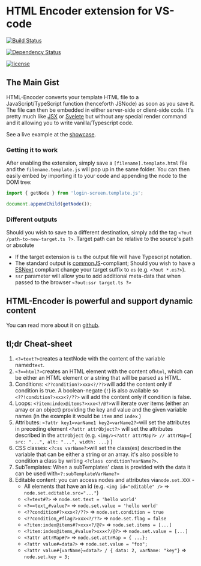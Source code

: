 # HTML Encoder extension for VS-code

[![Build Status](https://travis-ci.org/odedshr/html-encoder-vscode.svg?branch=main)](https://travis-ci.org/odedshr/html-encoder-vscode)

[![Dependency Status](https://david-dm.org/odedshr/html-encoder-vscode.svg?theme=shields.io)](https://david-dm.org/odedshr/html-encoder-vscode)

[![license](https://img.shields.io/badge/license-ISC-brightgreen.svg)](https://github.com/odedshr/html-encoder-vscode/blob/master/LICENSE)

## The Main Gist

HTML-Encoder converts your template HTML file to a JavaScript/TypeScript function (henceforth JSNode) as soon as you save it.
The file can then be embedded in either server-side or client-side code. It's pretty much like [JSX](https://reactjs.org/docs/introducing-jsx.html) or [Svelete](https://svelte.dev/) but without any special render command and it allowing you to write vanilla/Typescript code.

See a live example at the [showcase](https://odedshr.github.io/html-encoder-showcase/).

### Getting it to work

After enabling the extension, simply save a `[filename].template.html` file and the `filename.template.js` will pop up in the same folder.
You can then easily embed by importing it to your code and appending the node to the DOM tree:

```javascript
import { getNode } from 'login-screen.template.js';

document.appendChild(getNode());
```

### Different outputs

Should you wish to save to a different destination, simply add the tag `<?out /path-to-new-target.ts ?>`.
Target path can be relative to the source's path or absolute

- If the target extension is `ts` the output file will have Typescript notation.
- The standard output is [commonJS](https://medium.com/@cgcrutch18/commonjs-what-why-and-how-64ed9f31aa46#:~:text=CommonJS%20is%20a%20module%20formatting,heavily%20influenced%20NodeJS's%20module%20management.)-compliant; Should you wish to have a [ESNext](https://www.javascripttutorial.net/es-next/) compliant change your target suffix to `es` (e.g. `<?out *.es?>`).
- `ssr` parameter will allow you to add additional meta-data that when passed to the browser `<?out:ssr target.ts ?>`

## HTML-Encoder is powerful and support dynamic content

You can read more about it on [github](https://github.com/odedshr/html-encoder#dynamic-content-support).

## tl;dr Cheat-sheet

1. `<?=text?>`creates a textNode with the content of the variable named`text`.
2. `<?==html?>`creates an HTML element with the content of`html`, which can be either an HTML element or a string that will be parsed as HTML.
3. Conditions: `<??condition?>xxx<?/??>`will add the content only if condition is true. A boolean-negate (`!`) is also available so `<??!condition?>xxx<?/??>` will add the content only if condition is false.
4. Loops: `<?item:index@items?>xxx<?/@?>`will iterate over items (either an array or an object) providing the key and value and the given variable names (in the example it would be `item` and `index` )
5. Attributes: `<?attr key1=varName1 key2=varName2?>`will set the attributes in preceding element `<?attr attrObject?>` will set the attributes described in the `attrObject` (e.g. `<img/><?attr attrMap?> // attrMap={ src: "...", alt: "...", width: ...}` )
6. CSS classes: `<?css varName?>`will set the class(es) described in the variable that can be either a string or an array. it's also possible to condition a class by writing `<?class condition?varName?>`.
7. SubTemplates: When a subTemplates' class is provided with the data it can be used with`<?:subTemplateVarName?>`
8. Editable content: you can access nodes and attributes via`node.set.XXX` -
   - All elements that have an id (e.g. `<img id="editable" />` => `node.set.editable.src="..."`)
   - `<?=text#?>` => `node.set.text = 'hello world'`
   - `<?==text␣#value?>` => `node.set.value = 'hello world'`
   - `<??condition#?>xxx<?/??>` => `node.set.condition = true`
   - `<??condition␣#flag?>xxx<?/??>` => `node.set.flag = false`
   - `<?item:index@items#?>xxx<?/@?>` => `node.set.items = [...]`
   - `<?item:index@items␣#value?>xxx<?/@?>` => `node.set.value = [...]`
   - `<?attr attrMap#?>` => `node.set.attrMap = { ...};`
   - `<?attr value#=data?>` => `node.set.value = "foo";`
   - `<?attr value#{varName}=data?> / { data: 2, varName: "key"}` => `node.set.key = 3;`
